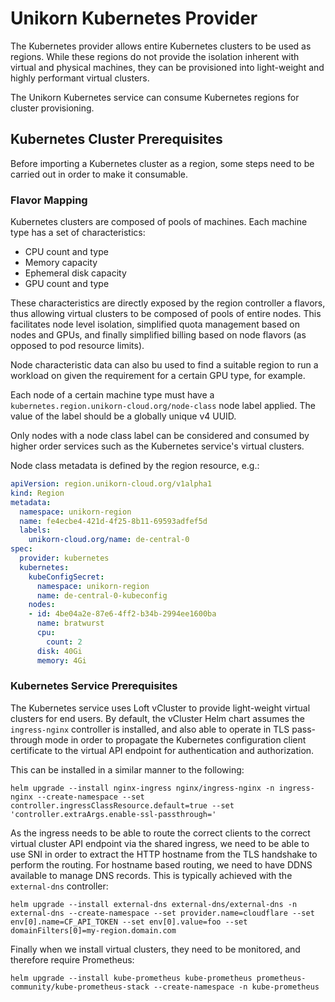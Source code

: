 # Unikorn Kubernetes Provider

The Kubernetes provider allows entire Kubernetes clusters to be used as regions.
While these regions do not provide the isolation inherent with virtual and physical machines, they can be provisioned into light-weight and highly performant virtual clusters.

The Unikorn Kubernetes service can consume Kubernetes regions for cluster provisioning.

## Kubernetes Cluster Prerequisites

Before importing a Kubernetes cluster as a region, some steps need to be carried out in order to make it consumable.

### Flavor Mapping

Kubernetes clusters are composed of pools of machines.
Each machine type has a set of characteristics:

* CPU count and type
* Memory capacity
* Ephemeral disk capacity
* GPU count and type

These characteristics are directly exposed by the region controller a flavors, thus allowing virtual clusters to be composed of pools of entire nodes.
This facilitates node level isolation, simplified quota management based on nodes and GPUs, and finally simplified billing based on node flavors (as opposed to pod resource limits).

Node characteristic data can also bu used to find a suitable region to run a workload on given the requirement for a certain GPU type, for example.

Each node of a certain machine type must have a `kubernetes.region.unikorn-cloud.org/node-class` node label applied.
The value of the label should be a globally unique v4 UUID.

Only nodes with a node class label can be considered and consumed by higher order services such as the Kubernetes service's virtual clusters.

Node class metadata is defined by the region resource, e.g.:

```yaml
apiVersion: region.unikorn-cloud.org/v1alpha1
kind: Region
metadata:
  namespace: unikorn-region
  name: fe4ecbe4-421d-4f25-8b11-69593adfef5d
  labels:
    unikorn-cloud.org/name: de-central-0
spec:
  provider: kubernetes
  kubernetes:
    kubeConfigSecret:
      namespace: unikorn-region
      name: de-central-0-kubeconfig
    nodes:
    - id: 4be04a2e-87e6-4ff2-b34b-2994ee1600ba
      name: bratwurst
      cpu:
        count: 2
      disk: 40Gi
      memory: 4Gi
```

### Kubernetes Service Prerequisites

The Kubernetes service uses Loft vCluster to provide light-weight virtual clusters for end users.
By default, the vCluster Helm chart assumes the `ingress-nginx` controller is installed, and also able to operate in TLS pass-through mode in order to propagate the Kubernetes configuration client certificate to the virtual API endpoint for authentication and authorization.

This can be installed in a similar manner to the following:

```shell
helm upgrade --install nginx-ingress nginx/ingress-nginx -n ingress-nginx --create-namespace --set controller.ingressClassResource.default=true --set 'controller.extraArgs.enable-ssl-passthrough='
```

As the ingress needs to be able to route the correct clients to the correct virtual cluster API endpoint via the shared ingress, we need to be able to use SNI in order to extract the HTTP hostname from the TLS handshake to perform the routing.
For hostname based routing, we need to have DDNS available to manage DNS records.
This is typically achieved with the `external-dns` controller:

```shell
helm upgrade --install external-dns external-dns/external-dns -n external-dns --create-namespace --set provider.name=cloudflare --set env[0].name=CF_API_TOKEN --set env[0].value=foo --set domainFilters[0]=my-region.domain.com
```

Finally when we install virtual clusters, they need to be monitored, and therefore require Prometheus:

```shell
helm upgrade --install kube-prometheus kube-prometheus prometheus-community/kube-prometheus-stack --create-namespace -n kube-prometheus
```
